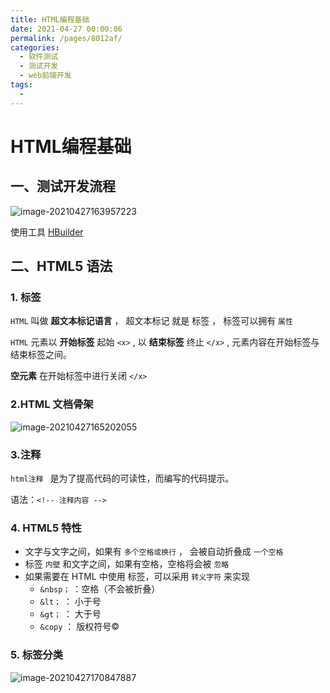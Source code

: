 ```yaml
---
title: HTML编程基础
date: 2021-04-27 00:00:06
permalink: /pages/8012af/
categories:
  - 软件测试
  - 测试开发
  - web前端开发
tags:
  - 
---
```

# HTML编程基础

## 一、测试开发流程

![image-20210427163957223](https://i.loli.net/2021/04/27/haN2YARPor1HCmt.png)

使用工具 [HBuilder](https://www.dcloud.io/)

## 二、HTML5 语法

### 1. 标签

`HTML` 叫做 **超文本标记语言** ， 超文本标记 就是 标签 ， 标签可以拥有 `属性`

`HTML` 元素以 **开始标签** 起始 `<x>` , 以 **结束标签** 终止 `</x>` , 元素内容在开始标签与结束标签之间。

**空元素** 在开始标签中进行关闭 `</x>`

### 2.HTML 文档骨架

![image-20210427165202055](https://i.loli.net/2021/04/27/K4hDConaAw6ziuc.png)

### 3.注释

`html注释 ` 是为了提高代码的可读性，而编写的代码提示。

语法：`<!-- 注释内容 -->`

### 4. HTML5 特性

-   文字与文字之间，如果有 `多个空格或换行` ， 会被自动折叠成 `一个空格`
-   标签 `内壁` 和文字之间，如果有空格，空格将会被 `忽略`
-   如果需要在 HTML 中使用 标签，可以采用 `转义字符` 来实现
    -   `&nbsp；` ：空格（不会被折叠）
    -   `&lt；` ： 小于号
    -   `&gt；` ： 大于号
    -   `&copy` ： 版权符号©

### 5. 标签分类

![image-20210427170847887](https://i.loli.net/2021/04/27/5f1RdEBKlkycthg.png)

